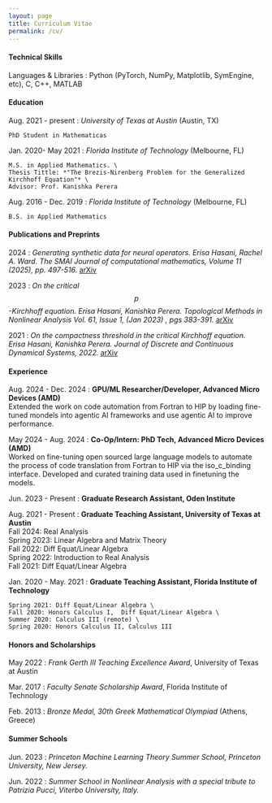 ```yaml
---
layout: page
title: Curriculum Vitae
permalink: /cv/
---
```


#### **Technical Skills**

Languages & Libraries
:   Python (PyTorch, NumPy, Matplotlib, SymEngine, etc), C, C++, MATLAB


#### **Education**


Aug. 2021 - present
:   *University of Texas at Austin* (Austin, TX)

    PhD Student in Mathematicas

Jan. 2020- May 2021
:   *Florida Institute of Technology* (Melbourne, FL)

    M.S. in Applied Mathematics. \
    Thesis Tittle: *"The Brezis-Nirenberg Problem for the Generalized Kirchhoff Equation"* \
    Advisor: Prof. Kanishka Perera

Aug. 2016 - Dec. 2019
:   *Florida Institute of Technology* (Melbourne, FL)

    B.S. in Applied Mathematics



#### **Publications and Preprints**
2024
:   *Generating synthetic data for neural operators. Erisa Hasani, Rachel A. Ward. The SMAI Journal of computational mathematics, Volume 11 (2025), pp. 497-516.* [arXiv](https://arxiv.org/abs/2401.02398)

2023
:   *On the critical $$p$$-Kirchhoff equation. Erisa Hasani, Kanishka Perera. Topological Methods in Nonlinear Analysis Vol. 61, Issue 1, (Jan 2023) , pgs 383-391.* [arXiv](https://arxiv.org/abs/2108.05285)

2021
:   *On the compactness threshold in the critical Kirchhoff equation. Erisa Hasani, Kanishka Perera. Journal of Discrete and Continuous Dynamical Systems, 2022.* [arXiv](https://arxiv.org/abs/2012.05317)


#### **Experience**
Aug. 2024 - Dec. 2024
:   **GPU/ML Researcher/Developer, Advanced Micro Devices (AMD)** \
Extended the work on code automation from Fortran to HIP by loading fine-tuned mondels into agentic
AI frameworks and use agentic AI to improve performance.


May 2024 - Aug. 2024
:   **Co-Op/Intern: PhD Tech, Advanced Micro Devices (AMD)** \
    Worked on fine-tuning open sourced large language models to automate the process of code translation
from Fortran to HIP via the iso_c_binding interface. Developed and curated training data used in finetuning the models.

Jun. 2023 - Present
:   **Graduate Research  Assistant, Oden Institute**


Aug. 2021 - Present
:   **Graduate Teaching Assistant, University of Texas at Austin** \
    Fall 2024: Real Analysis \
    Spring 2023: Linear Algebra and Matrix Theory \
    Fall 2022: Diff Equat/Linear Algebra \
    Spring 2022: Introduction to Real Analysis \
    Fall 2021: Diff Equat/Linear Algebra

Jan. 2020 - May. 2021
:   **Graduate Teaching Assistant, Florida Institute of Technology**

    Spring 2021: Diff Equat/Linear Algebra \
    Fall 2020: Honors Calculus I,  Diff Equat/Linear Algebra \
    Summer 2020: Calculus III (remote) \
    Spring 2020: Honors Calculus II, Calculus III

#### **Honors and Scholarships**

May 2022
:    *Frank Gerth III Teaching Excellence Award*, University of Texas at Austin 

Mar. 2017
:    *Faculty Senate Scholarship Award*, Florida Institute of Technology 

Feb. 2013
:   *Bronze Medal, 30th Greek Mathematical Olympiad* (Athens, Greece)


#### **Summer Schools**
Jun. 2023
: *Princeton Machine Learning Theory Summer School, Princeton University, New Jersey.*

Jun. 2022
: *Summer School in Nonlinear Analysis with a special tribute to Patrizia
Pucci, Viterbo University, Italy.*







